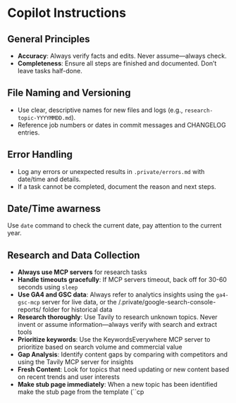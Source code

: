 # Copilot Instructions

## General Principles

- **Accuracy**: Always verify facts and edits. Never assume—always check.
- **Completeness**: Ensure all steps are finished and documented. Don’t leave tasks half-done.

## File Naming and Versioning

- Use clear, descriptive names for new files and logs (e.g., `research-topic-YYYYMMDD.md`).
- Reference job numbers or dates in commit messages and CHANGELOG entries.

## Error Handling

- Log any errors or unexpected results in `.private/errors.md` with date/time and details.
- If a task cannot be completed, document the reason and next steps.


## Date/Time awarness

Use `date` command to check the current date, pay attention to the current year.

## Research and Data Collection
- **Always use MCP servers** for research tasks
- **Handle timeouts gracefully**: If MCP servers timeout, back off for 30-60 seconds using `sleep`
- **Use GA4 and GSC data**: Always refer to analytics insights using the `ga4-gsc-mcp` server for live data, or the /.private/google-search-console-reports/ folder for historical data
- **Research thoroughly**: Use Tavily to research unknown topics. Never invent or assume information—always verify with search and extract tools
- **Prioritize keywords**: Use the KeywordsEverywhere MCP server to prioritize based on search volume and commercial value
- **Gap Analysis**: Identify content gaps by comparing with competitors and using the Tavily MCP server for insights
- **Fresh Content**: Look for topics that need updating or new content based on recent trends and user interests
- **Make stub page immediately**: When a new topic has been identified make the stub page from the template (``cp <template name>.dwt <new-page-name>.html`) immediately and populate with whatever basic information you already have on the subject, e.g. from research and searches.

## Project Management and Logging
- **Log all activities**: Write detailed logs in the `.private` folder, use the CHANGELOG.md for summaries
- **Check previous work**: When starting a job, review the `.private/last-job.md` file and the CHANGELOG.md to understand what was last completed and what needs to be done next
- **Store working files**: Use the `.private` folder for research results to avoid duplicate effort, don't cleanup, just keep everything
- **Use TODO.md**: Create, read and update a file `.private/TODO.md` with checklists of things to do. Delete items when done (don't just x mark them, actually delete them from the TODO.md file). When creating `Next steps` , `Next Priority Actions`, `Next Phase Priorities` or any thing about what is to do next append it to the TODO.md file.
- **Mark completed items DONE**: Whenever following instructions in a plan document, once a step has been completed edit the file to add DONE against the completed item with a date/time. If it is in the `TODO.md` then also delete the task line from the file.

## HTML and Template Management
- **Respect editable regions**: When editing HTML pages, only make changes within "editableRegion" boundaries if they exist
- **Edit templates, not pages**: For webpages using templates with editableRegions, make changes only in the template `.dwt` file referenced in the HTML header, then replicate the changes to the individual page files if necessary
- **Use shell scripts for bulk edits**: Employ `.sh` scripts with `sed`, `awk`, `sed` etc. for bulk operations (e.g., updating copyright notices). Avoid using diffs for such tasks
- **Create pages from templates**: Always use `cp <templatename>.dwt <new-filename>.html` when creating new pages

- **Close all tags**: Make sure that tags are closed properly, particularly `<script>` tags which must always be closed with `</script>`

## Quality Control and Documentation
- **Update instructions when needed**: If you make a mistake and correct it, update these instructions in the `.github/copilot-instructions.md` file. It is ok to include learnings that are specific to this project / destination
- **Document completed work**: When finishing a job, save the previous last-job.md file by renaming it with the file date-time to `completed-job-date-time.md`, then update the `.private/last-job.md` file with details of what was accomplished and next steps. Add a summary to CHANGELOG.md, creating it if necessary.
- **Verify all changes**: Always check your work—don't assume edits or shell commands executed correctly. Review files to confirm expected changes occurred

## Expanding the website 

- **Additional topics**: Identify topics that are missing from the website, or that could be expanded with more information, by using KeywordsEverywhere "People Also Search For" PASF to find searches that relate to the top topics mentioned in the `.private/google-search-console-reports/<domain>-query.csv`. Make stub pages from the .dwt template using `cp` and fill in with basic information from existing research first before going on to expand into indepth resource page.
- **Expand short pages**: If pages have less than 500 words then research the topic and expand it to more than 500 words. Use `wc` to count words, but compare against the 'words' of the empty template .dwt file to make sure you are counting content words, not the template boilerplate.

## Linking policy
- **Link to authoritative sources**: Use tavily search to find correct links for hotels, restaurants, shops etc and link to them.
- **Check existing and new links are valid**: Use tavily extract to load links and make sure they really are the correct thing, if they are not search again and fix the links. If no specific link is found a generic link such as Wikipedia or Tripadvisor can be substituted.
- **External links to open in new window**: All external links should use `target="_blank"` to open in a new window.

## Additional instructions

- Do NOT add individual adsense units, rely ONLY upon the AutoAds script in the header.

- Write text in full rich prose suitable for a travel guide. Use bullet points only for things that really are a list, for other items expand a concept into one or more paragraphs. Break it up to avoid walls for text with "tips", lists or "see also", but be sure to include verbose explanatory well written prose with the vocabulary and reading level of middle school. - Instead of  `<li><strong>Clay Pot Cooking</strong>: Traditional vessels that enhance flavor development</li>` use `<p><strong>Clay Pot Cooking</strong>: These traditional vessels, crafted with care and steeped in history, offer a unique method of preparing food that elevates flavors to new heights. As the clay absorbs and radiates heat evenly, it allows ingredients to meld beautifully, creating dishes that are aromatic and deeply satisfying. Discover the magic of this time-honored technique, where every meal tells a story and every bite is a celebration of local culture.` . Expand bullets into full paragraphs: instead of <li><strong>Beauty Services:</strong> Professional makeup application, skincare consultations, and color matching services</li> write <p>Travelers seeking to enhance their natural beauty or prepare for a special evening can take advantage of professional beauty services that offer a refined and personalized touch. Skilled makeup artists provide expert makeup application, adapting techniques and styles to suit each guest’s preferences—whether it’s a sophisticated look for a night out, a fresh-faced glow for sightseeing, or elegant touches for a memorable photo session. Complementing the makeup experience are skincare consultations, during which licensed estheticians assess individual skin types and concerns, offering tailored advice on routines and treatments. To ensure a flawless match between makeup and personal coloring, color matching services are also available, helping guests discover the most flattering shades for foundation, blush, and lipstick based on their unique complexion, eye color, and undertones. These services combine luxury, expertise, and attention to detail, allowing visitors to feel rejuvenated and confident throughout their journey.</p>

- Make sure newly created pages are integrated into site via relevant hyperlinks from other pages, or adding into footer or navigation for high value pages.

- If you are recommending a specific place, dish, activity then use Tavily search to research and make sure it really is available at that location, and having found it get some specifics such as company names, restaurant names, addresses, prices, opening hours etc where that place, dish, activity etc is available. Store verbatim Tavily search results into the .private folder with meaningful name for future reference.

- When you find one object at a location do research to find similar or additional. e.g. if you find a beach is mentioned search for more beaches if you have a recommended restaurant, search for more resturants, if you find a famous dish search for more famous dishes, if you find an entrance fee, search for more fees.

- When starting each project make good use of research tools including Tavily search, Google Analytics 4 and Google Search Console (ga4-gsc-mcp). New research should be stored verbatim in the .private folder for future reference.

- Examine and make use of all files in the `.private` folder that might help with a task. Pay attention to the facts file. and the fact checking instructions.

- Constantly strive to make the website even more be impressively informative, meticulously accurate, and clearly superior to its previous version - serving as a reliable resource for travelers.

- Look in the .private folder for youtube transcripts that can contain real user experience information that is useful for local color and detail. If no transcripts found try Tavily search to find youtube videos that are relevant to the topic you are working on, and then use the Tavily Extract tool to extract the material about the video. Store the transcript in the `.private` folder with a meaningful name for future reference.  Use this real user experience to enhance the site by offering "tips" and "recommendations" based on real user experience as well as looking for related topics that real visitors to the location have noticed, perhaps an interesting photo point, a great local cafe, a hidden gem that is not in the guidebooks.

## Localization and Language

- Always write in English but use local terms where appropriate, e.g. "MTR" for the subway in Hong Kong, "RER" for the Paris suburban train system, "S-Bahn" for the Berlin suburban train system, etc.  Local language names can be appended in parentheses, e.g. "MTR (地鐵)".
- Use local currency symbols and formats, e.g. "HK$" for Hong Kong dollars, "€" for Euros, "£" for British pounds.
- Prices should be in the local currency of the location being discussed, e.g. "HK$100" for a restaurant in Hong Kong, "€50" for a museum in Paris, "£20" for a park in London. In US locations use "$" for US dollars. Check the prices are reasonable, as online resources may give prices in US$ and jsut say $, so a resource that just says $ you have to work out is it local currency or US dollars. Use online search or currency converters to verify the local currency and convert prices if necessary.
- Give pronunciation tips for local names, e.g. "MTR (pronounced 'em-tee-are')", "RER (pronounced 'air-air')", "S-Bahn (pronounced 'ess-bahn')", "Ximending (pronounced 'shee-men-ding')"